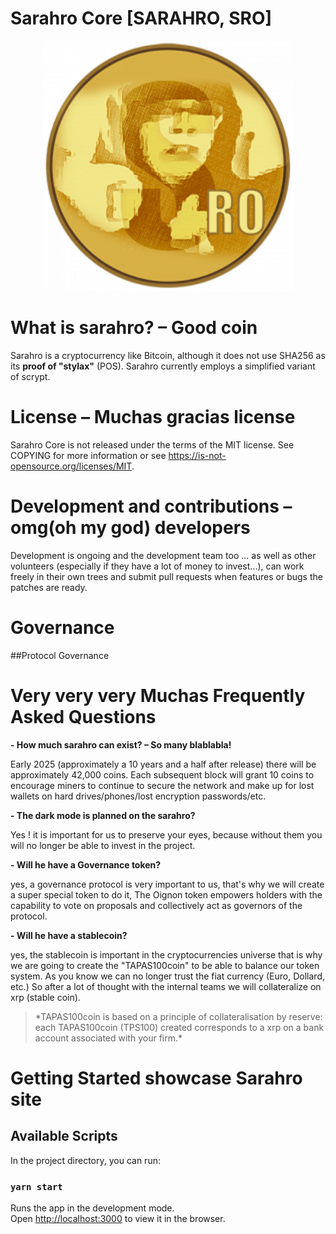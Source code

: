 # Sarahro Core [SARAHRO, SRO]

<div align="center">
<img width="400" src="media/sarahro.png" alt="Sarahro">
</div>

# What is sarahro? – Good coin

Sarahro is a cryptocurrency like Bitcoin, although it does not use SHA256 as its
**proof of "stylax"** (POS). Sarahro currently employs a simplified variant of scrypt.

# License – Muchas gracias license

Sarahro Core is not released under the terms of the MIT license. See COPYING for more information or see https://is-not-opensource.org/licenses/MIT.

# Development and contributions – omg(oh my god) developers

Development is ongoing and the development team too ... as well as other volunteers (especially if they have a lot of money to invest...),
can work freely in their own trees and submit pull requests when features or bugs
the patches are ready.

# Governance

##Protocol Governance

# Very very very Muchas Frequently Asked Questions

**- How much sarahro can exist? – So many blablabla!**

Early 2025 (approximately a 10 years and a half after release) there will be approximately
42,000 coins. Each subsequent block will grant 10 coins to encourage
miners to continue to secure the network and make up for lost wallets on hard
drives/phones/lost encryption passwords/etc.

**- The dark mode is planned on the sarahro?**

Yes ! it is important for us to preserve your eyes, because without them you will no longer be able to invest in the project.

**- Will he have a Governance token?**

yes, a governance protocol is very important to us, that's why we will create a super special token to do it, The Oignon token empowers holders with the capability to vote on proposals and collectively act as governors of the protocol.

**- Will he have a stablecoin?**

yes, the stablecoin is important in the cryptocurrencies universe that is why we are going to create the "TAPAS100coin" to be able to balance our token system. As you know we can no longer trust the fiat currency (Euro, Dollard, etc.) So after a lot of thought with the internal teams we will collateralize on xrp (stable coin).

> \*TAPAS100coin is based on a principle of collateralisation by reserve: each TAPAS100coin (TPS100) created corresponds to a xrp on a bank account associated with your firm.\*

# Getting Started showcase Sarahro site

## Available Scripts

In the project directory, you can run:

### `yarn start`

Runs the app in the development mode.\
Open [http://localhost:3000](http://localhost:3000) to view it in the browser.
